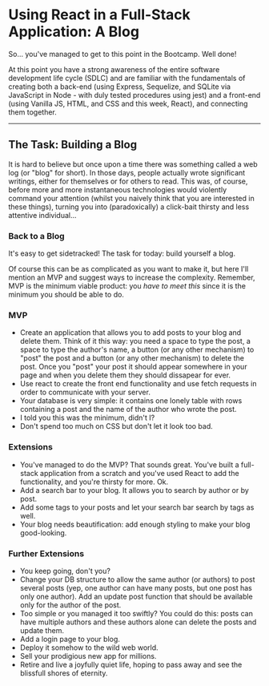 # Using React in a Full-Stack Application: A Blog

So... you've managed to get to this point in the Bootcamp. Well done! 

At this point you have a strong awareness of the entire software development life cycle (SDLC) and are familiar with the fundamentals of creating both a back-end (using Express, Sequelize, and SQLite via JavaScript in Node - with duly tested procedures using jest) and a front-end (using Vanilla JS, HTML, and CSS and this week, React), and connecting them together.

----
## The Task: Building a Blog

It is hard to believe but once upon a time there was something called a web log (or "blog" for short). In those days, people actually wrote significant writings, either for themselves or for others to read. This was, of course, before more and more instantaneous technologies would violently command your attention (whilst you naively think that you are interested in these things), turning you into (paradoxically) a click-bait thirsty and less attentive individual... 

### Back to a Blog

It's easy to get sidetracked! The task for today: build yourself a blog.

Of course this can be as complicated as you want to make it, but here I'll mention an MVP and suggest ways to increase the complexity. Remember, MVP is the minimum viable product: you *have to meet this* since it is the minimum you should be able to do.

### MVP
-  Create an application that allows you to add posts to your blog and delete them. Think of it this way: you need a space to type the post, a space to type the author's name, a button (or any other mechanism) to "post" the post and a button (or any other mechanism) to delete the post. Once you "post" your post it should appear somewhere in your page and when you delete them they should dissapear for ever.
- Use react to create the front end functionality and use fetch requests in order to communicate with your server.
- Your database is very simple: it contains one lonely table with rows containing a post and the name of the author who wrote the post.
- I told you this was the minimum, didn't I?
- Don't spend too much on CSS but don't let it look too bad.

### Extensions
- You've managed to do the MVP? That sounds great. You've built a full-stack application from a scratch and you've used React to add the functionality, and you're thirsty for more. Ok.
- Add a search bar to your blog. It allows you to search by author or by post.
- Add some tags to your posts and let your search bar search by tags as well.
- Your blog needs beautification: add enough styling to make your blog good-looking.

### Further Extensions
- You keep going, don't you?
- Change your DB structure to allow the same author (or authors) to post several posts (yep, one author can have many posts, but one post has only one author). Add an update post function that should be available only for the author of the post.
- Too simple or you managed it too swiftly? You could do this: posts can have multiple authors and these authors alone can delete the posts and update them.
- Add a login page to your blog.
- Deploy it somehow to the wild web world. 
- Sell your prodigious new app for millions.
- Retire and live a joyfully quiet life, hoping to pass away and see the blissfull shores of eternity.

